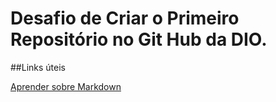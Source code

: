 # Desafio de Criar o Primeiro Repositório no Git Hub da DIO.

##Links úteis

[Aprender sobre Markdown](https://docs.pipz.com/central-de-ajuda/learning-center/guia-basico-de-markdown#open)
